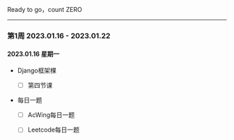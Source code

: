 Ready to go，count ZERO

<hr>

### 第1周  2023.01.16 - 2023.01.22

#### 2023.01.16 星期一

- Django框架棵

    - [ ] 第四节课

- 每日一题

    - [ ] AcWing每日一题
    - [ ] Leetcode每日一题

    





